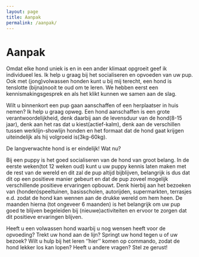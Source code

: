 ```yaml
---
layout: page
title: Aanpak
permalink: /aanpak/
---
```

# Aanpak

Omdat elke hond uniek is en in een ander klimaat opgroeit geef ik individueel les. Ik help u graag bij het socialiseren en opvoeden van uw pup. Ook met (jong)volwassen honden kunt u bij mij terecht, een hond is tenslotte (bijna)nooit te oud om te leren. We hebben eerst een kennismakingsgesprek en als het klikt kunnen we samen aan de slag.

Wilt u binnenkort een pup gaan aanschaffen of een herplaatser in huis nemen? Ik help u graag opweg. Een hond aanschaffen is een grote verantwoordelijkheid, denk daarbij aan de levensduur van de hond(8-15 jaar), denk aan het ras dat u kiest(actief-kalm), denk aan de verschillen tussen werklijn-showlijn honden en het formaat dat de hond gaat krijgen uiteindelijk als hij volgroeid is(3kg-60kg).

De langverwachte hond is er eindelijk! Wat nu?

Bij een puppy is het goed socialiseren van de hond van groot belang. In de eerste weken(tot 12 weken oud) kunt u uw puppy kennis laten maken met de rest van de wereld en dit zal de pup altijd bijblijven, belangrijk is dus dat dit op een positieve manier gebeurt en dat de pup zoveel mogelijk verschillende positieve ervaringen opbouwt. Denk hierbij aan het bezoeken van  (honden)speeltuinen, basisscholen, autorijden, supermarkten, terrasjes e.d. zodat de hond kan wennen aan de drukke wereld om hem heen. De maanden hierna (tot ongeveer 6 maanden) is het belangrijk om uw pup goed te blijven begeleiden bij (nieuwe)activiteiten en ervoor te zorgen dat dit positieve ervaringen blijven.

Heeft u een volwassen hond waarbij u nog wensen heeft voor de opvoeding? Trekt uw hond aan de lijn? Springt uw hond tegen u of uw bezoek? Wilt u hulp bij het leren ‘’hier’’ komen op commando, zodat de hond lekker los kan lopen? Heeft u andere vragen? Stel ze gerust!

